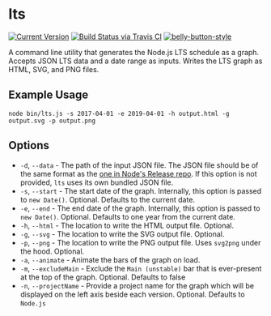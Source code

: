 # lts

[![Current Version](https://img.shields.io/npm/v/lts.svg)](https://www.npmjs.org/package/lts)
[![Build Status via Travis CI](https://travis-ci.org/nodejs/lts-schedule.svg?branch=main)](https://travis-ci.org/nodejs/lts-schedule)
[![belly-button-style](https://cdn.rawgit.com/cjihrig/belly-button/main/badge.svg)](https://github.com/cjihrig/belly-button)

A command line utility that generates the Node.js LTS schedule as a graph. Accepts JSON LTS data and a date range as inputs. Writes the LTS graph as HTML, SVG, and PNG files.

## Example Usage

```
node bin/lts.js -s 2017-04-01 -e 2019-04-01 -h output.html -g output.svg -p output.png
```

## Options

- `-d`, `--data` - The path of the input JSON file. The JSON file should be of the same format as the [one in Node's Release repo](https://github.com/nodejs/Release/blob/main/schedule.json). If this option is not provided, `lts` uses its own bundled JSON file.
- `-s`, `--start` - The start date of the graph. Internally, this option is passed to `new Date()`. Optional. Defaults to the current date.
- `-e`, `--end` - The end date of the graph. Internally, this option is passed to `new Date()`. Optional. Defaults to one year from the current date.
- `-h`, `--html` - The location to write the HTML output file. Optional.
- `-g`, `--svg` - The location to write the SVG output file. Optional.
- `-p`, `--png` - The location to write the PNG output file. Uses `svg2png` under the hood. Optional.
- `-a`, `--animate` - Animate the bars of the graph on load.
- `-m`, `--excludeMain` - Exclude the `Main (unstable)` bar that is ever-present at the top of the graph. Optional. Defaults to false
- `-n`, `--projectName` - Provide a project name for the graph which will be displayed on the left axis beside each version. Optional. Defaults to `Node.js`

